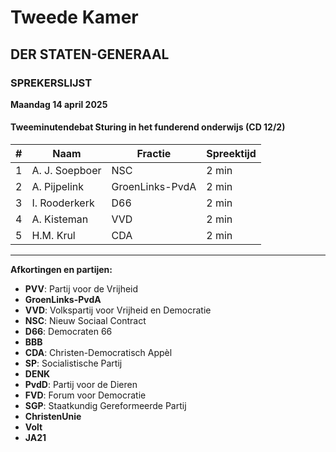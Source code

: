 # Tweede Kamer
## DER STATEN-GENERAAL
### SPREKERSLIJST
**Maandag 14 april 2025**

#### Tweeminutendebat Sturing in het funderend onderwijs (CD 12/2)

| # | Naam            | Fractie          | Spreektijd |
|---|-----------------|------------------|------------|
| 1 | A. J. Soepboer  | NSC              | 2 min      |
| 2 | A. Pijpelink    | GroenLinks-PvdA  | 2 min      |
| 3 | I. Rooderkerk   | D66              | 2 min      |
| 4 | A. Kisteman     | VVD              | 2 min      |
| 5 | H.M. Krul       | CDA              | 2 min      |

---

**Afkortingen en partijen:**
- **PVV**: Partij voor de Vrijheid
- **GroenLinks-PvdA**
- **VVD**: Volkspartij voor Vrijheid en Democratie
- **NSC**: Nieuw Sociaal Contract
- **D66**: Democraten 66
- **BBB**
- **CDA**: Christen-Democratisch Appèl
- **SP**: Socialistische Partij
- **DENK**
- **PvdD**: Partij voor de Dieren
- **FVD**: Forum voor Democratie
- **SGP**: Staatkundig Gereformeerde Partij
- **ChristenUnie**
- **Volt**
- **JA21**
